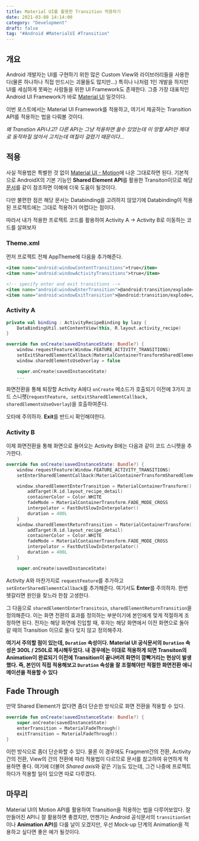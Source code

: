 ```yaml
---
title: Material UI를 활용한 Transition 적용하기
date: 2021-03-08 14:14:00
category: "Development"
draft: false
tag: "#Android #MaterialUI #Transition"
---
```


## 개요

Android 개발자는 UI를 구현하기 위한 많은 Custom View와 라이브러리들을 사용한다(물론 하나하나 직접 만드시는 괴물들도 많지만...) 특히나 나처럼 1인 개발을 하지만 UI를 세심하게 못짜는 사람들을 위한 UI Framework도 존재한다. 그중 가장 대표적인 Android UI Framework가 바로 [Material UI](https://material.io) 일것이다.

이번 포스트에서는 Material UI Framework를 적용하고, 여기서 제공하는 Transition API를 적용하는 법을 다뤄볼 것이다.

_왜 Transtion API냐고? 다른 API는 그냥 적용하면 쓸수 있었는데 이 망할 API만 제대로 동작하질 않아서 고치는데 며칠이 걸렸기 때문이다..._

## 적용

사실 적용법은 특별한 것 없이 [Material UI - Motion](https://material.io/develop/android/theming/motion)에 나온 그대로하면 된다. 기본적으로 AndroidX의 기본 기능인 **Shared Element API**를 활용한 Transiton이므로 해당 [문서](https://developer.android.com/training/transitions/start-activity?hl=ko)를 같이 참조하면 이해에 더욱 도움이 될것이다.

다만 불편한 점은 해당 문서는 Databinding을 고려하지 않았기에 Databinding이 적용된 프로젝트에는 그대로 적용하기 어렵다는 점이다.

따라서 내가 적용한 프로젝트 코드를 활용하여 Activity A -> Activity B로 이동하는 코드를 살펴보자

### Theme.xml

먼저 프로젝트 전체 AppTheme에 다음을 추가해준다.

```xml
<item name="android:windowContentTransitions">true</item>
<item name="android:windowActivityTransitions">true</item>

<!-- specify enter and exit transitions -->
<item name="android:windowEnterTransition">@android:transition/explode</item>
<item name="android:windowExitTransition">@android:transition/explode</item>
```

### Activity A

```kotlin
private val binding : ActivityRecipeBinding by lazy {
    DataBindingUtil.setContentView(this, R.layout.activity_recipe)
}

override fun onCreate(savedInstanceState: Bundle?) {
    window.requestFeature(Window.FEATURE_ACTIVITY_TRANSITIONS)
    setExitSharedElementCallback(MaterialContainerTransformSharedElementCallback())
    window.sharedElementsUseOverlay = false

    super.onCreate(savedInstanceState)
    ...
```

화면전환을 통해 퇴장할 Activity A에다 `onCreate` 메소드가 호출되기 이전에 3가지 코드 스니펫(`requestFeature, setExitSharedElementCallback, sharedElementsUseOverlay`)을 호출하여준다.

오타에 주의하자. **Exit**를 반드시 확인해야한다.

### Activity B

이제 화면전환을 통해 화면으로 들어오는 Activity B에는 다음과 같이 코드 스니펫을 추가한다.

```kotlin
override fun onCreate(savedInstanceState: Bundle?) {
    window.requestFeature(Window.FEATURE_ACTIVITY_TRANSITIONS)
    setEnterSharedElementCallback(MaterialContainerTransformSharedElementCallback())

    window.sharedElementEnterTransition = MaterialContainerTransform().apply {
        addTarget(R.id.layout_recipe_detail)
        containerColor = Color.WHITE
        fadeMode = MaterialContainerTransform.FADE_MODE_CROSS
        interpolator = FastOutSlowInInterpolator()
        duration = 400L
    }
    window.sharedElementReturnTransition = MaterialContainerTransform().apply {
        addTarget(R.id.layout_recipe_detail)
        containerColor = Color.WHITE
        fadeMode = MaterialContainerTransform.FADE_MODE_CROSS
        interpolator = FastOutSlowInInterpolator()
        duration = 400L
    }

    super.onCreate(savedInstanceState)
```

Activity A와 마찬가지로 `requestFeature`를 추가하고 `setEnterSharedElementCallback`를 추가해준다. 여기서도 **Enter**를 주의하자. 한번 헷갈리면 원인을 찾느라 한참 고생한다.

그 다음으로 `sharedElementEnterTransitoin`, `sharedElementReturnTransition`을 정의해준다. 이는 화면 전환의 효과를 정의하는 부분이기에 본인에게 맞게 적절하게 조정하면 된다. 전자는 해당 화면에 진입할 때, 후자는 해당 화면에서 이전 화면으로 돌아갈 때의 Transition 이므로 둘다 잊지 않고 정의해주자.

**여기서 주의할 점이 있는데, `Duration` 속성이다. Material UI 공식문서의 `Duration` 속성은 300L / 250L로 제시해두었다. 내 경우에는 이대로 적용하게 되면 Transiton의 Animation이 완료되기 이전에 Transition이 끝나버려 화면이 깜빡거리는 현상이 발생했다. 즉, 본인이 직접 적용해보고 `Duration` 속성을 잘 조절해야만 적절한 화면전환 애니메이션을 적용할 수 있다**

## Fade Through

만약 Shared Element가 없다면 좀더 단순한 방식으로 화면 전환을 적용할 수 있다.

```kotlin
override fun onCreate(savedInstanceState: Bundle?) {
    super.onCreate(savedInstanceState)
    enterTransition = MaterialFadeThrough()
    exitTransition = MaterialFadeThrough()
}
```

이런 방식으로 좀더 단순화할 수 있다. 물론 이 경우에도 Fragment간의 전환, Activity간의 전환, View의 간의 전환에 따라 적용법이 다르므로 문서를 참고하여 유연하게 적용하면 좋다. 여기에 더불어 *Shared axis*와 같은 기능도 있는데, 그건 나중에 프로젝트하다가 적용할 일이 있으면 따로 다루겠다.

## 마무리

Material UI의 Motion API를 활용하여 Transition을 적용하는 법을 다루어보았다. 잘 만들어진 API니 잘 활용하면 좋겠지만, 언젠가는 Android 공식문서의 `transitionSet`이나 **Animation API**를 다룰 날이 오겠지만, 우선 Mock-up 단계의 Animation을 적용하고 싶다면 좋은 예가 될것이다.
